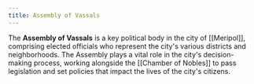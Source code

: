 ```yaml
---
title: Assembly of Vassals
---
```


The **Assembly of Vassals** is a key political body in the city of [[Meripol]], comprising elected officials who represent the city's various districts and neighborhoods. The Assembly plays a vital role in the city's decision-making process, working alongside the [[Chamber of Nobles]] to pass legislation and set policies that impact the lives of the city's citizens.